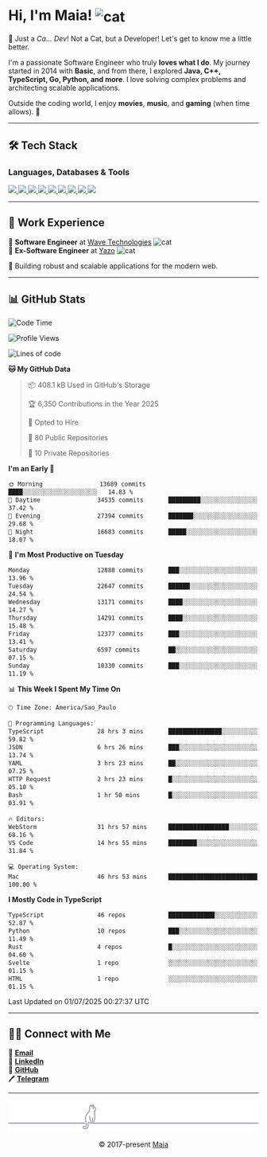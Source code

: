 <h1 align="left">Hi, I'm Maia! 
<img src="https://emojis.slackmojis.com/emojis/images/1643509834/36299/black-cat.gif?1643509834" width="50" height="60" align="center" alt="cat"/>
</h1>

🎩 Just a *Ca... Dev*! Not a Cat, but a Developer! Let's get to know me a little better.

I'm a passionate Software Engineer who truly **loves what I do**. My journey started in 2014 with **Basic**, and from there, I explored **Java, C++, TypeScript, Go, Python, and more**. I love solving complex problems and architecting scalable applications.

Outside the coding world, I enjoy **movies**, **music**, and **gaming** (when time allows). 🚀

---

## 🛠️ Tech Stack

### Languages, Databases & Tools
<p>
  <a href="https://www.typescriptlang.org">
    <img src="https://skillicons.dev/icons?i=ts" />
  </a>
  <a href="https://go.dev">
    <img src="https://skillicons.dev/icons?i=go" />
  </a>
  <a href="https://www.python.org">
    <img src="https://skillicons.dev/icons?i=python" />
  </a>
  <a href="https://gradle.org">
    <img src="https://skillicons.dev/icons?i=gradle" />
  </a>
  <a href="https://redis.io">
    <img src="https://skillicons.dev/icons?i=redis" />
  </a>
  <a href="https://www.mongodb.com">
    <img src="https://skillicons.dev/icons?i=mongodb" />
  </a>
  <a href="https://nodejs.org">
    <img src="https://skillicons.dev/icons?i=nodejs" />
  </a>
  <a href="https://www.javascript.com">
    <img src="https://skillicons.dev/icons?i=js" />
  </a>
  <a href="https://www.docker.com">
    <img src="https://skillicons.dev/icons?i=docker" />
  </a>
</p>

---

## 💼 Work Experience

🔹 **Software Engineer** at [Wave Technologies](https://www.linkedin.com/company/wave-technologies-oficial/)   <img src="https://media.giphy.com/media/WUlplcMpOCEmTGBtBW/giphy.gif" width="30" alt="cat"> <br>
🔹 **Ex-Software Engineer** at [Yazo](https://yazo.com.br/) <img src="https://media.giphy.com/media/WUlplcMpOCEmTGBtBW/giphy.gif" width="30" alt="cat"> <br>

🚀 Building robust and scalable applications for the modern web.

---

## 📊 GitHub Stats

<!--START_SECTION:waka-->
![Code Time](http://img.shields.io/badge/Code%20Time-6%2C274%20hrs%202%20mins-blue)

![Profile Views](http://img.shields.io/badge/Profile%20Views-1-blue)

![Lines of code](https://img.shields.io/badge/From%20Hello%20World%20I%27ve%20Written-23.2%20million%20lines%20of%20code-blue)

**🐱 My GitHub Data** 

> 📦 408.1 kB Used in GitHub's Storage 
 > 
> 🏆 6,350 Contributions in the Year 2025
 > 
> 💼 Opted to Hire
 > 
> 📜 80 Public Repositories 
 > 
> 🔑 10 Private Repositories 
 > 
**I'm an Early 🐤** 

```text
🌞 Morning                13689 commits       ████░░░░░░░░░░░░░░░░░░░░░   14.83 % 
🌆 Daytime                34535 commits       █████████░░░░░░░░░░░░░░░░   37.42 % 
🌃 Evening                27394 commits       ███████░░░░░░░░░░░░░░░░░░   29.68 % 
🌙 Night                  16683 commits       █████░░░░░░░░░░░░░░░░░░░░   18.07 % 
```
📅 **I'm Most Productive on Tuesday** 

```text
Monday                   12888 commits       ███░░░░░░░░░░░░░░░░░░░░░░   13.96 % 
Tuesday                  22647 commits       ██████░░░░░░░░░░░░░░░░░░░   24.54 % 
Wednesday                13171 commits       ████░░░░░░░░░░░░░░░░░░░░░   14.27 % 
Thursday                 14291 commits       ████░░░░░░░░░░░░░░░░░░░░░   15.48 % 
Friday                   12377 commits       ███░░░░░░░░░░░░░░░░░░░░░░   13.41 % 
Saturday                 6597 commits        ██░░░░░░░░░░░░░░░░░░░░░░░   07.15 % 
Sunday                   10330 commits       ███░░░░░░░░░░░░░░░░░░░░░░   11.19 % 
```


📊 **This Week I Spent My Time On** 

```text
🕑︎ Time Zone: America/Sao_Paulo

💬 Programming Languages: 
TypeScript               28 hrs 3 mins       ███████████████░░░░░░░░░░   59.82 % 
JSON                     6 hrs 26 mins       ███░░░░░░░░░░░░░░░░░░░░░░   13.74 % 
YAML                     3 hrs 23 mins       ██░░░░░░░░░░░░░░░░░░░░░░░   07.25 % 
HTTP Request             2 hrs 23 mins       █░░░░░░░░░░░░░░░░░░░░░░░░   05.10 % 
Bash                     1 hr 50 mins        █░░░░░░░░░░░░░░░░░░░░░░░░   03.91 % 

🔥 Editors: 
WebStorm                 31 hrs 57 mins      █████████████████░░░░░░░░   68.16 % 
VS Code                  14 hrs 55 mins      ████████░░░░░░░░░░░░░░░░░   31.84 % 

💻 Operating System: 
Mac                      46 hrs 53 mins      █████████████████████████   100.00 % 
```

**I Mostly Code in TypeScript** 

```text
TypeScript               46 repos            █████████████░░░░░░░░░░░░   52.87 % 
Python                   10 repos            ███░░░░░░░░░░░░░░░░░░░░░░   11.49 % 
Rust                     4 repos             █░░░░░░░░░░░░░░░░░░░░░░░░   04.60 % 
Svelte                   1 repo              ░░░░░░░░░░░░░░░░░░░░░░░░░   01.15 % 
HTML                     1 repo              ░░░░░░░░░░░░░░░░░░░░░░░░░   01.15 % 
```




 Last Updated on 01/07/2025 00:27:37 UTC
<!--END_SECTION:waka-->

---

## 👯‍👨 Connect with Me
📧 **[Email](mailto:gabrielmaialva33@gmail.com)**  
🔗 **[LinkedIn](https://www.linkedin.com/in/gabriel-maia-183984239)**  
🐙 **[GitHub](https://github.com/gabrielmaialva33)**  
🖊 **[Telegram](https://t.me/sr_mrootx)**

---

<p align="center"><img src="https://raw.githubusercontent.com/gabrielmaialva33/gabrielmaialva33/master/assets/gray0_ctp_on_line.svg?sanitize=true" /></p>
<p align="center">&copy; 2017-present <a href="https://github.com/gabrielmaialva33/" target="_blank">Maia</a></p>
